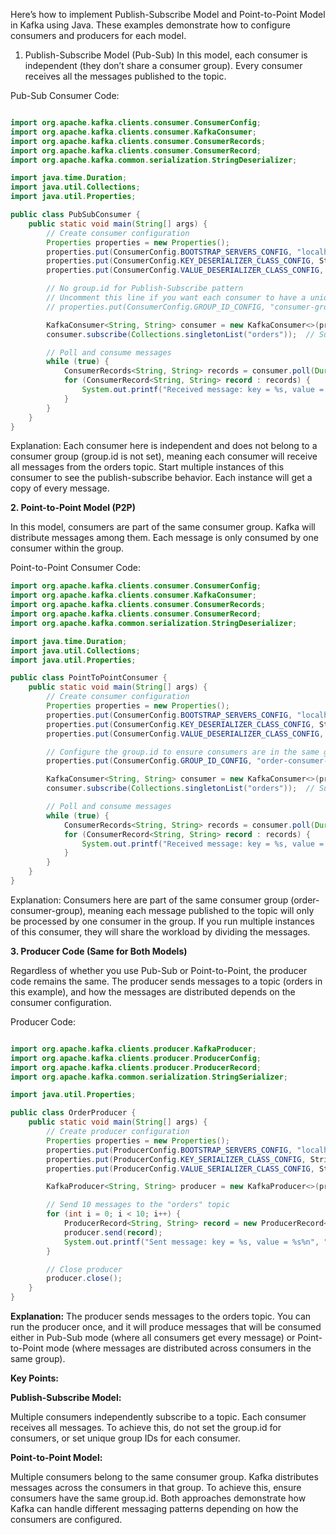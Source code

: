 Here’s how to implement Publish-Subscribe Model and Point-to-Point Model in Kafka using Java. These examples demonstrate how to configure consumers and producers for each model.

1. Publish-Subscribe Model (Pub-Sub)
In this model, each consumer is independent (they don’t share a consumer group). Every consumer receives all the messages published to the topic.

Pub-Sub Consumer Code:

```java

import org.apache.kafka.clients.consumer.ConsumerConfig;
import org.apache.kafka.clients.consumer.KafkaConsumer;
import org.apache.kafka.clients.consumer.ConsumerRecords;
import org.apache.kafka.clients.consumer.ConsumerRecord;
import org.apache.kafka.common.serialization.StringDeserializer;

import java.time.Duration;
import java.util.Collections;
import java.util.Properties;

public class PubSubConsumer {
    public static void main(String[] args) {
        // Create consumer configuration
        Properties properties = new Properties();
        properties.put(ConsumerConfig.BOOTSTRAP_SERVERS_CONFIG, "localhost:9092");
        properties.put(ConsumerConfig.KEY_DESERIALIZER_CLASS_CONFIG, StringDeserializer.class.getName());
        properties.put(ConsumerConfig.VALUE_DESERIALIZER_CLASS_CONFIG, StringDeserializer.class.getName());

        // No group.id for Publish-Subscribe pattern
        // Uncomment this line if you want each consumer to have a unique group
        // properties.put(ConsumerConfig.GROUP_ID_CONFIG, "consumer-group-" + UUID.randomUUID().toString());

        KafkaConsumer<String, String> consumer = new KafkaConsumer<>(properties);
        consumer.subscribe(Collections.singletonList("orders"));  // Subscribe to the topic

        // Poll and consume messages
        while (true) {
            ConsumerRecords<String, String> records = consumer.poll(Duration.ofMillis(1000));
            for (ConsumerRecord<String, String> record : records) {
                System.out.printf("Received message: key = %s, value = %s%n", record.key(), record.value());
            }
        }
    }
}
```
Explanation:
Each consumer here is independent and does not belong to a consumer group (group.id is not set), meaning each consumer will receive all messages from the orders topic.
Start multiple instances of this consumer to see the publish-subscribe behavior. Each instance will get a copy of every message.

**2. Point-to-Point Model (P2P)**

In this model, consumers are part of the same consumer group. Kafka will distribute messages among them. Each message is only consumed by one consumer within the group.

Point-to-Point Consumer Code:

```java
import org.apache.kafka.clients.consumer.ConsumerConfig;
import org.apache.kafka.clients.consumer.KafkaConsumer;
import org.apache.kafka.clients.consumer.ConsumerRecords;
import org.apache.kafka.clients.consumer.ConsumerRecord;
import org.apache.kafka.common.serialization.StringDeserializer;

import java.time.Duration;
import java.util.Collections;
import java.util.Properties;

public class PointToPointConsumer {
    public static void main(String[] args) {
        // Create consumer configuration
        Properties properties = new Properties();
        properties.put(ConsumerConfig.BOOTSTRAP_SERVERS_CONFIG, "localhost:9092");
        properties.put(ConsumerConfig.KEY_DESERIALIZER_CLASS_CONFIG, StringDeserializer.class.getName());
        properties.put(ConsumerConfig.VALUE_DESERIALIZER_CLASS_CONFIG, StringDeserializer.class.getName());

        // Configure the group.id to ensure consumers are in the same group
        properties.put(ConsumerConfig.GROUP_ID_CONFIG, "order-consumer-group");

        KafkaConsumer<String, String> consumer = new KafkaConsumer<>(properties);
        consumer.subscribe(Collections.singletonList("orders"));  // Subscribe to the topic

        // Poll and consume messages
        while (true) {
            ConsumerRecords<String, String> records = consumer.poll(Duration.ofMillis(1000));
            for (ConsumerRecord<String, String> record : records) {
                System.out.printf("Received message: key = %s, value = %s%n", record.key(), record.value());
            }
        }
    }
}
```
Explanation:
Consumers here are part of the same consumer group (order-consumer-group), meaning each message published to the topic will only be processed by one consumer in the group.
If you run multiple instances of this consumer, they will share the workload by dividing the messages.

**3. Producer Code (Same for Both Models)**

Regardless of whether you use Pub-Sub or Point-to-Point, the producer code remains the same. The producer sends messages to a topic (orders in this example), and how the messages are distributed depends on the consumer configuration.

Producer Code:
```java

import org.apache.kafka.clients.producer.KafkaProducer;
import org.apache.kafka.clients.producer.ProducerConfig;
import org.apache.kafka.clients.producer.ProducerRecord;
import org.apache.kafka.common.serialization.StringSerializer;

import java.util.Properties;

public class OrderProducer {
    public static void main(String[] args) {
        // Create producer configuration
        Properties properties = new Properties();
        properties.put(ProducerConfig.BOOTSTRAP_SERVERS_CONFIG, "localhost:9092");
        properties.put(ProducerConfig.KEY_SERIALIZER_CLASS_CONFIG, StringSerializer.class.getName());
        properties.put(ProducerConfig.VALUE_SERIALIZER_CLASS_CONFIG, StringSerializer.class.getName());

        KafkaProducer<String, String> producer = new KafkaProducer<>(properties);

        // Send 10 messages to the "orders" topic
        for (int i = 0; i < 10; i++) {
            ProducerRecord<String, String> record = new ProducerRecord<>("orders", "key" + i, "Order " + i);
            producer.send(record);
            System.out.printf("Sent message: key = %s, value = %s%n", "key" + i, "Order " + i);
        }

        // Close producer
        producer.close();
    }
}
```
**Explanation:**
The producer sends messages to the orders topic.
You can run the producer once, and it will produce messages that will be consumed either in Pub-Sub mode (where all consumers get every message) or Point-to-Point mode (where messages are distributed across consumers in the same group).

**Key Points:**

**Publish-Subscribe Model:**

Multiple consumers independently subscribe to a topic.
Each consumer receives all messages.
To achieve this, do not set the group.id for consumers, or set unique group IDs for each consumer.


**Point-to-Point Model:**

Multiple consumers belong to the same consumer group.
Kafka distributes messages across the consumers in that group.
To achieve this, ensure consumers have the same group.id.
Both approaches demonstrate how Kafka can handle different messaging patterns depending on how the consumers are configured.
